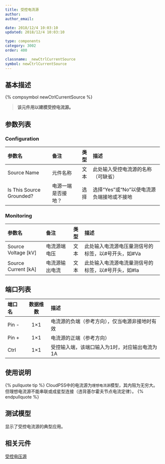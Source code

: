 ```yaml
---
title: 受控电流源
author: 
author_email:

date: 2018/12/4 10:03:10
updated: 2018/12/4 10:03:10

type: components
category: 3002
order: 400

classname: _newCtrlCurrentSource
symbol: newCtrlCurrentSource
---
```

## 基本描述
{% compsymbol newCtrlCurrentSource %}

> **该元件用以建模受控电流源。**

## 参数列表
### Configuration
| 参数名 | 备注 | 类型 | 描述 |
| :--- | :--- | :--: | :--- |
| Source Name | 元件名称 | 文本 | 此处输入受控电流源的名称（可缺省） |
| Is This Source Grounded? | 电源一端是否接地？ | 选择 | 选择“Yes”或“No”以使电流源负端接地或不接地 |

### Monitoring
| 参数名 | 备注 | 类型 | 描述 |
| :--- | :--- | :--: | :--- |
| Source Voltage \[kV\] | 电流源端电压 | 文本 | 此处输入电流源电压量测信号的标签，以#号开头，如#Va |
| Source Current \[kA\] | 电流源输出电流 | 文本 | 此处输入电流源电流量测信号的标签，以#号开头，如#Ia |


## 端口列表

| 端口名 | 数据维数 | 描述 |
| :--- | :--:  | :--- |
| Pin - | 1×1 |电流源的负端（参考方向），仅当电源非接地时有效 |                   
| Pin + | 1×1 |电流源的正端（参考方向）|                   
| Ctrl | 1×1 |受控输入端，该端口输入为1时，对应输出电流为1A |                   

## 使用说明

{% pullquote tip %}
CloudPSS中的电流源为`理想电流源`模型，其内阻为无穷大。但理想电流源不能串联或成星型连接（违背基尔霍夫节点电流定律）。
{% endpullquote %}

## 测试模型
[<test name>](<test link>)显示了受控电流源的典型应用。

## 相关元件

[受控电压源](/components/comp_newCtrlVoltageSource.html)
